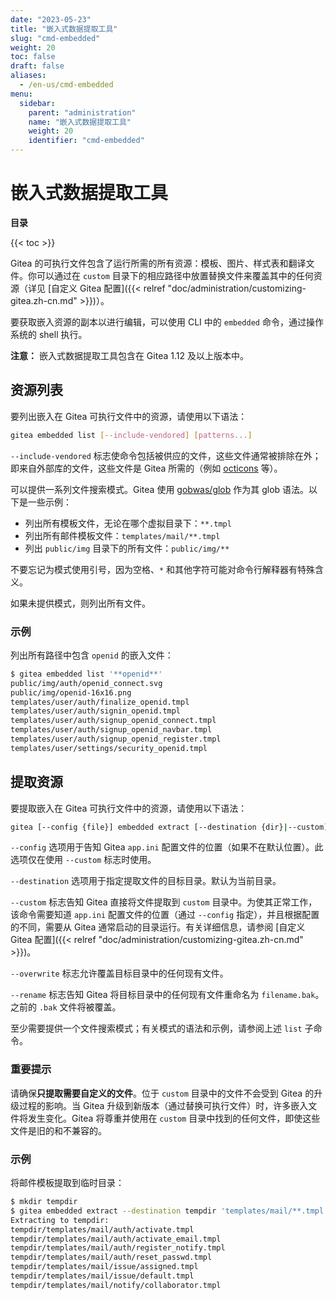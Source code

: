 ```yaml
---
date: "2023-05-23"
title: "嵌入式数据提取工具"
slug: "cmd-embedded"
weight: 20
toc: false
draft: false
aliases:
  - /en-us/cmd-embedded
menu:
  sidebar:
    parent: "administration"
    name: "嵌入式数据提取工具"
    weight: 20
    identifier: "cmd-embedded"
---
```


# 嵌入式数据提取工具

**目录**

{{< toc >}}

Gitea 的可执行文件包含了运行所需的所有资源：模板、图片、样式表和翻译文件。你可以通过在 `custom` 目录下的相应路径中放置替换文件来覆盖其中的任何资源（详见 [自定义 Gitea 配置]({{< relref "doc/administration/customizing-gitea.zh-cn.md" >}})）。

要获取嵌入资源的副本以进行编辑，可以使用 CLI 中的 `embedded` 命令，通过操作系统的 shell 执行。

**注意：** 嵌入式数据提取工具包含在 Gitea 1.12 及以上版本中。

## 资源列表

要列出嵌入在 Gitea 可执行文件中的资源，请使用以下语法：

```sh
gitea embedded list [--include-vendored] [patterns...]
```

`--include-vendored` 标志使命令包括被供应的文件，这些文件通常被排除在外；即来自外部库的文件，这些文件是 Gitea 所需的（例如 [octicons](https://octicons.github.com/) 等）。

可以提供一系列文件搜索模式。Gitea 使用 [gobwas/glob](https://github.com/gobwas/glob) 作为其 glob 语法。以下是一些示例：

- 列出所有模板文件，无论在哪个虚拟目录下：`**.tmpl`
- 列出所有邮件模板文件：`templates/mail/**.tmpl`
- 列出 `public/img` 目录下的所有文件：`public/img/**`

不要忘记为模式使用引号，因为空格、`*` 和其他字符可能对命令行解释器有特殊含义。

如果未提供模式，则列出所有文件。

### 示例

列出所有路径中包含 `openid` 的嵌入文件：

```sh
$ gitea embedded list '**openid**'
public/img/auth/openid_connect.svg
public/img/openid-16x16.png
templates/user/auth/finalize_openid.tmpl
templates/user/auth/signin_openid.tmpl
templates/user/auth/signup_openid_connect.tmpl
templates/user/auth/signup_openid_navbar.tmpl
templates/user/auth/signup_openid_register.tmpl
templates/user/settings/security_openid.tmpl
```

## 提取资源

要提取嵌入在 Gitea 可执行文件中的资源，请使用以下语法：

```sh
gitea [--config {file}] embedded extract [--destination {dir}|--custom] [--overwrite|--rename] [--include-vendored] {patterns...}
```

`--config` 选项用于告知 Gitea `app.ini` 配置文件的位置（如果不在默认位置）。此选项仅在使用 `--custom` 标志时使用。

`--destination` 选项用于指定提取文件的目标目录。默认为当前目录。

`--custom` 标志告知 Gitea 直接将文件提取到 `custom` 目录中。为使其正常工作，该命令需要知道 `app.ini` 配置文件的位置（通过 `--config` 指定），并且根据配置的不同，需要从 Gitea 通常启动的目录运行。有关详细信息，请参阅 [自定义 Gitea 配置]({{< relref "doc/administration/customizing-gitea.zh-cn.md" >}})。

`--overwrite` 标志允许覆盖目标目录中的任何现有文件。

`--rename` 标志告知 Gitea 将目标目录中的任何现有文件重命名为 `filename.bak`。之前的 `.bak` 文件将被覆盖。

至少需要提供一个文件搜索模式；有关模式的语法和示例，请参阅上述 `list` 子命令。

### 重要提示

请确保**只提取需要自定义的文件**。位于 `custom` 目录中的文件不会受到 Gitea 的升级过程的影响。当 Gitea 升级到新版本（通过替换可执行文件）时，许多嵌入文件将发生变化。Gitea 将尊重并使用在 `custom` 目录中找到的任何文件，即使这些文件是旧的和不兼容的。

### 示例

将邮件模板提取到临时目录：

```sh
$ mkdir tempdir
$ gitea embedded extract --destination tempdir 'templates/mail/**.tmpl'
Extracting to tempdir:
tempdir/templates/mail/auth/activate.tmpl
tempdir/templates/mail/auth/activate_email.tmpl
tempdir/templates/mail/auth/register_notify.tmpl
tempdir/templates/mail/auth/reset_passwd.tmpl
tempdir/templates/mail/issue/assigned.tmpl
tempdir/templates/mail/issue/default.tmpl
tempdir/templates/mail/notify/collaborator.tmpl
```
